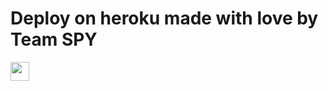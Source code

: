 
 
# Deploy on heroku made with love by Team SPY


<a href="https://dashboard.heroku.com/new?template=https://github.com/selfstudyhans/workingrestriction)">
     <img height="30px" src="https://img.shields.io/badge/Deploy%20To%20Heroku-blueviolet?style=for-the-badge&logo=heroku">
  </a>
